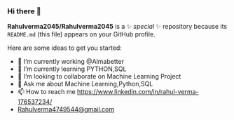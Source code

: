### Hi there 👋

**Rahulverma2045/Rahulverma2045** is a ✨ _special_ ✨ repository because its `README.md` (this file) appears on your GitHub profile.

Here are some ideas to get you started:

- 🔭 I’m currently working  @Almabetter
- 🌱 I’m currently learning  PYTHON,SQL
- 👯 I’m looking to collaborate on  Machine Learning Project
- 💬 Ask me about Machine Learning,Python,SQL
- 📫 How to reach me https://www.linkedin.com/in/rahul-verma-176537234/
- 
   Rahulverma4749544@gmail.com
